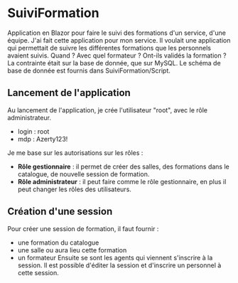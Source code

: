 # SuiviFormation
Application en Blazor pour faire le suivi des formations d'un service, d'une équipe.
J'ai fait cette application pour mon service. Il voulait une application qui permettait de suivre les différentes formations que les personnels avaient suivis. Quand ? Avec quel formateur ? Ont-ils validés la formation ?
La contrainte était sur la base de donnée, que sur MySQL. Le schéma de base de donnée est fournis dans SuiviFormation/Script.

## Lancement de l'application ##
Au lancement de l'application, je crée l'utilisateur "root", avec le rôle administrateur.
* login : root
* mdp : Azerty123!

Je me base sur les autorisations sur les rôles :
* **Rôle gestionnaire** : il permet de créer des salles, des formations dans le catalogue, de nouvelle session de formation.
* **Rôle administrateur** : il peut faire comme le rôle gestionnaire, en plus il peut changer les rôles des utilisateurs.

## Création d'une session ##
Pour créer une session de formation, il faut fournir :
* une formation du catalogue
* une salle ou aura lieu cette formation
* un formateur
Ensuite se sont les agents qui viennent s'inscrire à la session. Il est possible d'éditer la session et d'inscrire un personnel à cette session.
